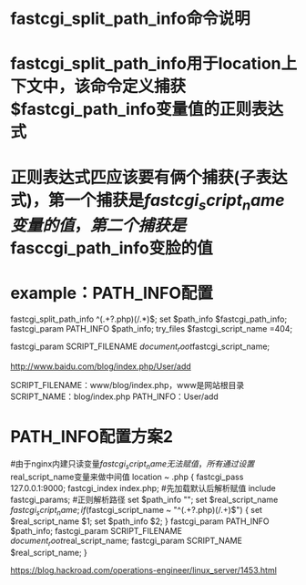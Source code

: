 



fastcgi_split_path_info命令说明
===============================
# fastcgi_split_path_info用于location上下文中，该命令定义捕获$fastcgi_path_info变量值的正则表达式
# 正则表达式匹应该要有俩个捕获(子表达式)，第一个捕获是$fastcgi_script_name变量的值，第二个捕获是$fasccgi_path_info变脸的值

# example：PATH_INFO配置

fastcgi_split_path_info ^(.+?\.php)(/.*)$;
set $path_info $fastcgi_path_info;
fastcgi_param PATH_INFO       $path_info;
try_files $fastcgi_script_name =404;

fastcgi_param SCRIPT_FILENAME $document_root$fastcgi_script_name;



http://www.baidu.com/blog/index.php/User/add

SCRIPT_FILENAME：www/blog/index.php，www是网站根目录
SCRIPT_NAME：blog/index.php
PATH_INFO：User/add












PATH_INFO配置方案2
==================
#由于nginx内建只读变量$fastcgi_script_name无法赋值，所有通过设置$real_script_name变量来做中间值
location ~ \.php {
fastcgi_pass   127.0.0.1:9000;
fastcgi_index  index.php;
#先加载默认后解析赋值
include        fastcgi_params;
#正则解析路径
set $path_info "";
set $real_script_name $fastcgi_script_name;
if ($fastcgi_script_name ~ "^(.+?\.php)(/.+)$") {
set $real_script_name $1;
set $path_info $2;
}
fastcgi_param PATH_INFO       $path_info;
fastcgi_param SCRIPT_FILENAME $document_root$real_script_name;
fastcgi_param SCRIPT_NAME     $real_script_name;
}

https://blog.hackroad.com/operations-engineer/linux_server/1453.html